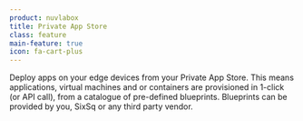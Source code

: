 ```yaml
---
product: nuvlabox
title: Private App Store
class: feature
main-feature: true
icon: fa-cart-plus
---
```


Deploy apps on your edge devices from your Private App Store. This means applications, virtual machines and or containers are provisioned in 1-click (or API call), from a catalogue of pre-defined blueprints. Blueprints can be provided by you, SixSq or any third party vendor.

